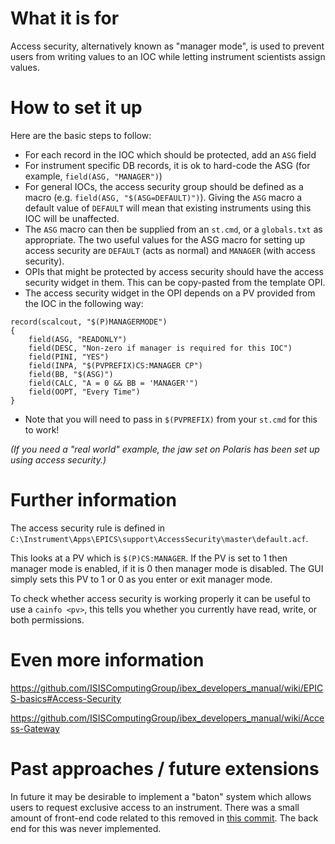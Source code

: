 # What it is for

Access security, alternatively known as "manager mode", is used to prevent users from writing values to an IOC while letting instrument scientists assign values. 

# How to set it up

Here are the basic steps to follow:

- For each record in the IOC which should be protected, add an `ASG` field
- For instrument specific DB records, it is ok to hard-code the ASG (for example, `field(ASG, "MANAGER")`)
- For general IOCs, the access security group should be defined as a macro (e.g. `field(ASG, "$(ASG=DEFAULT)")`). Giving the `ASG` macro a default value of `DEFAULT` will mean that existing instruments using this IOC will be unaffected.
- The `ASG` macro can then be supplied from an `st.cmd`, or a `globals.txt` as appropriate. The two useful values for the ASG macro for setting up access security are `DEFAULT` (acts as normal) and `MANAGER` (with access security).
- OPIs that might be protected by access security should have the access security widget in them. This can be copy-pasted from the template OPI.
- The access security widget in the OPI depends on a PV provided from the IOC in the following way:
```
record(scalcout, "$(P)MANAGERMODE")
{
    field(ASG, "READONLY")
    field(DESC, "Non-zero if manager is required for this IOC")
    field(PINI, "YES")
    field(INPA, "$(PVPREFIX)CS:MANAGER CP")
    field(BB, "$(ASG)")
    field(CALC, "A = 0 && BB = 'MANAGER'")
    field(OOPT, "Every Time")
}
```
- Note that you will need to pass in `$(PVPREFIX)` from your `st.cmd` for this to work!

_(If you need a "real world" example, the jaw set on Polaris has been set up using access security.)_

# Further information

The access security rule is defined in `C:\Instrument\Apps\EPICS\support\AccessSecurity\master\default.acf`. 

This looks at a PV which is `$(P)CS:MANAGER`. If the PV is set to 1 then manager mode is enabled, if it is 0 then manager mode is disabled. The GUI simply sets this PV to 1 or 0 as you enter or exit manager mode.

To check whether access security is working properly it can be useful to use a `cainfo <pv>`, this tells you whether you currently have read, write, or both permissions.

# Even more information

https://github.com/ISISComputingGroup/ibex_developers_manual/wiki/EPICS-basics#Access-Security

https://github.com/ISISComputingGroup/ibex_developers_manual/wiki/Access-Gateway

# Past approaches / future extensions

In future it may be desirable to implement a "baton" system which allows users to request exclusive access to an instrument. There was a small amount of front-end code related to this removed in [this commit](https://github.com/ISISComputingGroup/ibex_gui/pull/615/commits/f3ea01d0cb4d192d5b6f22990540718c650bb8c2). The back end for this was never implemented.